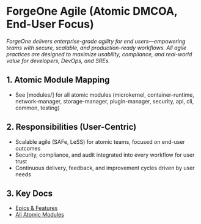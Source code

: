 # ForgeOne Agile (Atomic DMCOA, End-User Focus)

*ForgeOne delivers enterprise-grade agility for end users—empowering teams with secure, scalable, and production-ready workflows. All agile practices are designed to maximize usability, compliance, and real-world value for developers, DevOps, and SREs.*

## 1. Atomic Module Mapping
- See [modules/] for all atomic modules (microkernel, container-runtime, network-manager, storage-manager, plugin-manager, security, api, cli, common, testing)

## 2. Responsibilities (User-Centric)
- Scalable agile (SAFe, LeSS) for atomic teams, focused on end-user outcomes
- Security, compliance, and audit integrated into every workflow for user trust
- Continuous delivery, feedback, and improvement cycles driven by user needs

## 3. Key Docs
- [Epics & Features](./epics-features.md)
- [All Atomic Modules](../../modules/) 